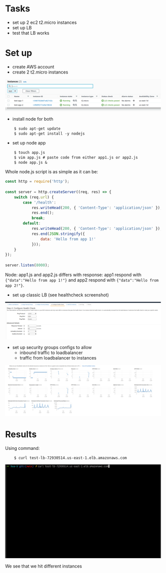 # Tasks
* set up 2 ec2 t2.micro instances
* set up LB
* test that LB works

# Set up
* create AWS account
* create 2 t2.micro instances

![image](https://github.com/Nazar910/hsa-5/blob/main/L23/media/instances.png?raw=true)

* install node for both
```
    $ sudo apt-get update
    $ sudo apt-get install -y nodejs
```
* set up node app
```
    $ touch app.js
    $ vim app.js # paste code from either app1.js or app2.js
    $ node app.js &
```

Whole node.js script is as simple as it can be:
```javascript
const http = require('http');

const server = http.createServer((req, res) => {
    switch (req.url) {
        case '/health':
            res.writeHead(200, { 'Content-Type': 'application/json' });
            res.end();
            break;
        default:
            res.writeHead(200, { 'Content-Type': 'application/json' });
            res.end(JSON.stringify({
                data: 'Hello from app 1!'
            }));
    }
});

server.listen(8000);

```

Node: app1.js and app2.js differs with response: app1 respond with `{"data":"Hello from app 1!"}` and app2 respond with `{"data":"Hello from app 2!"}`.

* set up classic LB (see healthcheck screenshot)

![image](https://github.com/Nazar910/hsa-5/blob/main/L23/media/healthchecks.png?raw=true)

* set up security groups configs to allow
  * inbound traffic to loadbalancer
  * traffic from loadbalancer to instances

![image](https://github.com/Nazar910/hsa-5/blob/main/L23/media/lb-metrics.png?raw=true)

# Results

Using command:
```
    $ curl test-lb-72930514.us-east-1.elb.amazonaws.com
```

![image](https://github.com/Nazar910/hsa-5/blob/main/L23/media/aws-lb-example.gif?raw=true)

We see that we hit different instances
